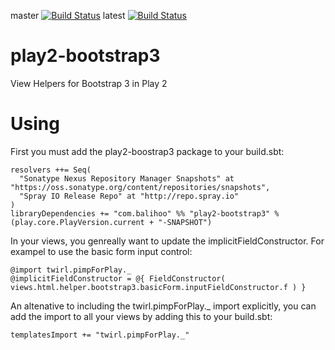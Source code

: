 master [![Build Status](https://travis-ci.org/balihoo/play2-bootstrap3.png?branch=master)](https://travis-ci.org/balihoo/play2-bootstrap3)
latest [![Build Status](https://travis-ci.org/balihoo/play2-bootstrap3.png)](https://travis-ci.org/balihoo/play2-bootstrap3)

play2-bootstrap3
================

View Helpers for Bootstrap 3 in Play 2


Using
===============
First you must add the play2-boostrap3 package to your build.sbt:
```
resolvers ++= Seq(
  "Sonatype Nexus Repository Manager Snapshots" at "https://oss.sonatype.org/content/repositories/snapshots",
  "Spray IO Release Repo" at "http://repo.spray.io"
)
libraryDependencies += "com.balihoo" %% "play2-bootstrap3" % (play.core.PlayVersion.current + "-SNAPSHOT")
```

In your views, you genreally want to update the implicitFieldConstructor. For exampel to use the basic form input control:
```
@import twirl.pimpForPlay._
@implicitFieldConstructor = @{ FieldConstructor( views.html.helper.bootstrap3.basicForm.inputFieldConstructor.f ) }
```

An altenative to including the twirl.pimpForPlay._ import explicitly, you can add the import to all your views by adding this to your build.sbt:
```
templatesImport += "twirl.pimpForPlay._"
```
